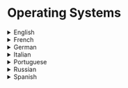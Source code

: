 # Operating Systems

<details>
  <summary>English</summary>
  
  ### Materials
- [How Stuff Works](https://computer.howstuffworks.com/operating-system.htm)
- [Tutorialspoint](https://www.tutorialspoint.com/operating_system/os_overview.htm)
- [Geeks for Geeks](https://www.geeksforgeeks.org/operating-system-introduction-operating-system-set-1/)
- [OS-Books](http://os-book.com/)
- [University of Edinburgh](https://www.inf.ed.ac.uk/teaching/courses/os/)
- [University of Massachusetts](http://lass.cs.umass.edu/~shenoy/courses/fall08/lectures/)
- [Wikibooks](https://en.wikibooks.org/wiki/Operating_System_Design)
- [Operating Systems](http://www.dc.fi.udc.es/~so-grado/)
- [Awesome Linux](https://github.com/aleksandar-todorovic/awesome-linux)
- [10 Concepts of OS](https://medium.com/cracking-the-data-science-interview/how-operating-systems-work-10-concepts-you-should-know-as-a-developer-8d63bb38331f)
- [CS140 Stanford](http://www.scs.stanford.edu/12au-cs140/notes/)
- [Unix Tutorial](http://www.tutorialspoint.com/unix/)
- [Linux Training](http://linux-training.be/)
- [Linux Journey](https://linuxjourney.com/)
- [Linux Tutorial](https://ryanstutorials.net/linuxtutorial/)
- [Interactive map of Linux Kernel](https://makelinux.github.io/kernel/map/)
- [Practical Linux Tutorial](http://xahlee.info/linux/linux_index.html)
- [Guru 99 Linux](https://www.guru99.com/unix-linux-tutorial.html)
- [Linux Command](http://www.linuxcommand.org/)
- [Comprehensive Linux Cheatsheet](https://gto76.github.io/linux-cheatsheet/)
- [Unix Introduction](http://www.ee.surrey.ac.uk/Teaching/Unix/unixintro.html)
- [Javatpoint](https://www.javatpoint.com/os-tutorial)
- [OS: From 0 to 1](https://tuhdo.github.io/os01/)
- [Study to Night](https://www.studytonight.com/operating-system/)
- [CS 167](https://cs.brown.edu/courses/cs167/lectures.html)
- [The Structure and Function of an Operating System](https://www.sqa.org.uk/e-learning/COS101CD/index.htm)
- [Writing a Simple OS from Scratch](https://www.cs.bham.ac.uk/~exr/lectures/opsys/10_11/lectures/os-dev.pdf)
- [OS Slides](https://www.cl.cam.ac.uk/teaching/1011/OpSystems/os1a-slides.pdf)
- [Writing an OS in Rust](https://os.phil-opp.com/)
- [OS Lecture Notes](http://www.cs.kent.edu/~farrell/osf03/oldnotes/)
- [OS Architecture](https://fenix.tecnico.ulisboa.pt/downloadFile/1126518382173151/04-OS-architecture.pdf)
- [OS Foundations](http://www.nhu.edu.tw/~chun/CS-ch07-Operating%20Systems.pdf)
- [OS Internals and Design](http://dinus.ac.id/repository/docs/ajar/Operating_System.pdf)
- [Modern OS](http://stst.elia.pub.ro/news/SO/Modern%20Operating%20System%20-%20Tanenbaum.pdf)
- [Brief Intro to OS](http://greenteapress.com/thinkos/thinkos.pdf)
- [Linux Command Line for You and Me](https://readthedocs.org/projects/lym/downloads/pdf/latest/)
- [Linux Fundamentals](http://linux-training.be/linuxfun.pdf)
- [Linux Bible](https://doc.lagout.org/operating%20system%20/linux/Linux%20Bible%2C%202010%20Edition.pdf)
- [Linux: The Complete Reference](http://www.khuisf.ac.ir/prof/images/Uploaded_files/Linux%20The%20Complete%20Reference.6th.Edition(Nov.2007)[2842313].PDF)
- [OS and Middleware](https://gustavus.edu/mcs/max/os-book/free-osbook.pdf)
- [Lecture Notes on Operating Systems](http://www.crectirupati.com/sites/default/files/lecture_notes/Operating%20Systems%20Lecture%20Notes.pdf)
- [Short Intro](http://markburgess.org/os/os.pdf)
- [Basics Video](https://www.youtube.com/watch?v=9GDX-IyZ_C8)
- [CS 377](https://www.youtube.com/watch?v=dv4mXBsv6TI&amp;list=PLacuG5pysFbDQU8kKxbUh4K5c1iL5_k7k)
- [Neso Academy](https://www.youtube.com/watch?v=vBURTt97EkA&amp;list=PLBlnK6fEyqRiVhbXDGLXDk_OQAeuVcp2O)
- [OS Lectures](https://www.youtube.com/watch?v=2i2N_Qo_FyM&amp;list=PLEbnTDJUr_If_BnzJkkN_J0Tl3iXTL8vq)
- [Florida Atlantic University](https://www.youtube.com/watch?v=6gS1TH6xTAY&amp;list=PLgre7dUq8DGKbtnlMuJPvPYlvLdXOC9uh)
- [CS-342](https://www.youtube.com/watch?v=9ci5g49nfdE&amp;list=PLhwVAYxlh5dsX6aOfVMZXS8MwKwBmwVM6)
- [OS Tutorials](https://www.youtube.com/watch?v=2Z0yIguC5eU&amp;list=PL86A18ACD144A1A30)
- [Linux Course](https://www.youtube.com/watch?v=bju_FdCo42w&amp;list=PLtK75qxsQaMLZSo7KL-PmiRarU7hrpnwK)
- [Linux File System/Structure Explained](https://www.youtube.com/watch?v=HbgzrKJvDRw)
- [Linux for Programmers](https://www.youtube.com/watch?v=ebHX9c75H8I&list=PLzMcBGfZo4-nUIIMsz040W_X-03QH5c5h&ab_channel=TechWithTim)
</details>

<details>
  <summary>French</summary>
  
  ### Materials
- [FR Wikibooks](https://fr.wikibooks.org/wiki/Les_syst%C3%A8mes_d%27exploitation)
- [SysIntro](https://web.maths.unsw.edu.au/~lafaye/CCM/systemes/sysintro.htm)
- [Système d’exploitation](https://rmdiscala.developpez.com/cours/LesChapitres.html/Cours1/Chap1.6.htm)
- [Concepts et Programmation](https://cedric.cnam.fr/~bouzefra/cours/introduction_SYST.pdf)
- [Notes OS](https://www.iro.umontreal.ca/~monnier/1215/notes-os.pdf)
- [Cours](http://www.cril.univ-artois.fr/~delalin/cours.pdf)
- [Liste](https://fr.wikipedia.org/wiki/Liste_des_syst%C3%A8mes_d%27exploitation)
</details>

<details>
  <summary>German</summary>
  
  ### Materials
- [Betriebssysteme](https://ti.tuwien.ac.at/cps/teaching/courses/osvo/bs-folien/bs01_os-overview.pdf)
- [Skript](http://www.drhellberg.de/Aktuelles%20Beratung%20Hannover/Betriebssysteme_Skript.pdf)
- [Grundlagen](https://kobra.uni-kassel.de/bitstream/handle/123456789/2015040147890/BS_Skript.pdf)
- [OS Intro](http://www.inf.fu-berlin.de/lehre/WS11/OS/slides/OS_V1_Introduction_.pdf)
</details>

<details>
  <summary>Italian</summary>
  
  ### Materials
- [Unibo](http://www.cs.unibo.it/~renzo/so/docs.shtml)
- [Unipd](http://www.math.unipd.it/~cpalazzi/sistemioperativi.html)
- [Unimi](https://pong.di.unimi.it/teaching/os)
- [Introduzione](http://www.cs.unibo.it/~montreso/so/lucidi/so-02-intro-os-1p.pdf)
- [Sistemi Operativi](https://homes.di.unimi.it/sisop/lucidi1011/Solez1-2.pdf)
- [Introduzione ai Sistemi Operativi](https://www.istvas.it/wp-content/uploads/manual/pages/studenti_famiglie/materiale_didattico/SistemiOperativi.pdf)
- [Università del Salento](https://web.le.infn.it/marsella/wp-content/uploads/sites/5/2015/12/Lezione_8_SistemiOperativi.pdf)
- [Fondamenti](http://www.agentgroup.unimore.it/Zambonelli/didattica/corsore/LucidiPDF/05_Win-Dos.pdf)
- [Università di Pisa](http://vecchio.iet.unipi.it/se/files/2017/02/01-Organizzazione-new.pdf)
</details>

<details>
  <summary>Portuguese</summary>
  
  ### Materials
- [UNIVESP](https://www.youtube.com/watch?v=Rl6HhDvW984&amp;list=PLxI8Can9yAHeK7GUEGxMsqoPRmJKwI9Jw)
- [Wikibooks](https://pt.wikibooks.org/wiki/Sistemas_operacionais)
- [Aula 1](https://docente.ifrn.edu.br/igoralves/informatica-basica/sistemas-operacionais-1)
- [UFF](http://www2.ic.uff.br/~aconci/SistemasOperacionais.html)
- [UFSC](http://www.inf.ufsc.br/~j.barreto/cca/sisop/sisoperac.html)
- [UFMG](https://homepages.dcc.ufmg.br/~scampos/cursos/so/index.html)
- [Unicamp](http://www.ic.unicamp.br/~islene/mc514/index.html)
- [Notas sobre Sistemas Operacionais](https://docente.ifrn.edu.br/rodrigotertulino/livros/notas-sobre-sistemas-operacionais)
- [Apostila de Linux](https://www.inf.ufpr.br/cursos/ci055/linux.pdf)
</details>

<details>
  <summary>Russian</summary>
  
  ### Materials
- [OS-RU](https://vseloved.github.io/pdf/os-ru.pdf)
- [OS Intro](http://www.stolyarov.info/books/pdf/osintro.pdf)
</details>

<details>
  <summary>Spanish</summary>
  
  ### Materials
- [El Sistema Operativo](https://tecnologia-informatica.com/el-sistema-operativo/)
- [Sistema Operativo](https://www.ecured.cu/Sistema_operativo)
- [Sistemas Operativos Book](https://es.wikibooks.org/wiki/Sistemas_operativos/Texto_completo)
- [Fundamentos de Sistemas Operativos](https://sistop.org/pdf/sistemas_operativos.pdf)
- [Conceptos Generales](https://www2.infor.uva.es/~fjgonzalez/apuntes/Tema_1_Introduccion.pdf)
</details>
